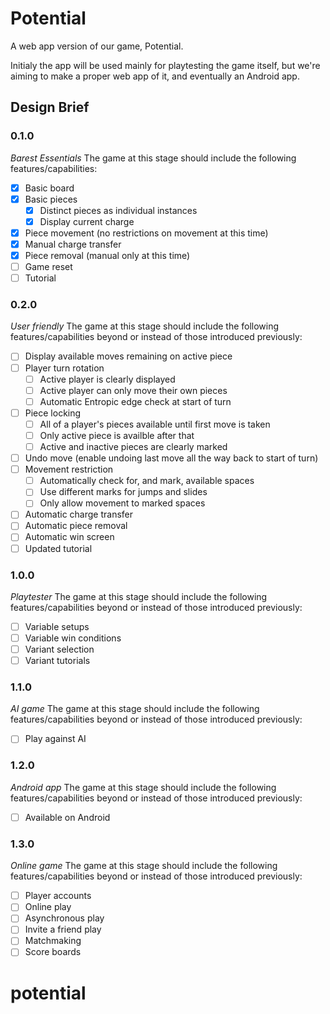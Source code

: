 # Potential
A web app version of our game, Potential.

Initialy the app will be used mainly for playtesting the game itself, but we're aiming to make a proper web app of it, and eventually an Android app.

## Design Brief

### 0.1.0
*Barest Essentials*
The game at this stage should include the following features/capabilities:

- [x] Basic board
- [x] Basic pieces 
  - [x] Distinct pieces as individual instances
  - [x] Display current charge
- [x] Piece movement (no restrictions on movement at this time)
- [X] Manual charge transfer
- [X] Piece removal (manual only at this time)
- [ ] Game reset
- [ ] Tutorial

### 0.2.0
*User friendly*
The game at this stage should include the following features/capabilities beyond or instead of those introduced previously:

- [ ] Display available moves remaining on active piece
- [ ] Player turn rotation
  - [ ] Active player is clearly displayed
  - [ ] Active player can only move their own pieces
  - [ ] Automatic Entropic edge check at start of turn
- [ ] Piece locking
  - [ ] All of a player's pieces available until first move is taken
  - [ ] Only active piece is availble after that
  - [ ] Active and inactive pieces are clearly marked
- [ ] Undo move (enable undoing last move all the way back to start of turn)
- [ ] Movement restriction
  - [ ] Automatically check for, and mark, available spaces
  - [ ] Use different marks for jumps and slides
  - [ ] Only allow movement to marked spaces
- [ ] Automatic charge transfer
- [ ] Automatic piece removal
- [ ] Automatic win screen
- [ ] Updated tutorial

### 1.0.0
*Playtester*
The game at this stage should include the following features/capabilities beyond or instead of those introduced previously:

- [ ] Variable setups
- [ ] Variable win conditions
- [ ] Variant selection
- [ ] Variant tutorials

### 1.1.0
*AI game*
The game at this stage should include the following features/capabilities beyond or instead of those introduced previously:

- [ ] Play against AI

### 1.2.0
*Android app*
The game at this stage should include the following features/capabilities beyond or instead of those introduced previously:

- [ ] Available on Android

### 1.3.0
*Online game*
The game at this stage should include the following features/capabilities beyond or instead of those introduced previously:

- [ ] Player accounts
- [ ] Online play
- [ ] Asynchronous play
- [ ] Invite a friend play
- [ ] Matchmaking
- [ ] Score boards
# potential
